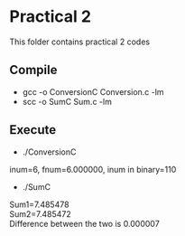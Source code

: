 # Practical 2

This folder contains practical 2 codes

## Compile

* gcc -o ConversionC Conversion.c -lm
* scc -o SumC Sum.c -lm

## Execute

* ./ConversionC

inum=6,  fnum=6.000000, inum in binary=110

* ./SumC

 Sum1=7.485478<br>
 Sum2=7.485472<br>
 Difference between the two is 0.000007
